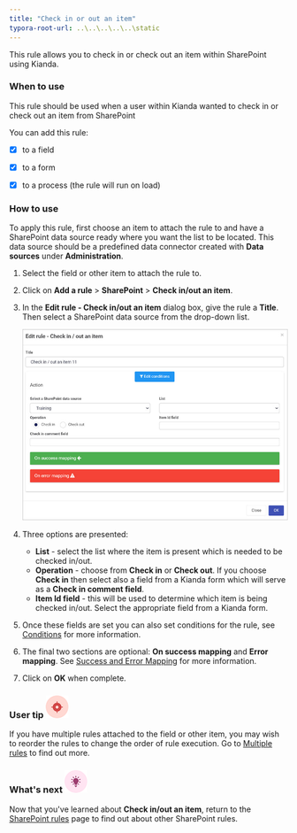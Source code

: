 ```yaml
---
title: "Check in or out an item"
typora-root-url: ..\..\..\..\..\static
---
```


This rule allows you to check in or check out an item within SharePoint using Kianda.

 

### When to use

This rule should be used when a user within Kianda wanted to check in or check out an item from SharePoint

You can add this rule:

- [x] to a field
- [x] to a form 
- [x] to a process (the rule will run on load)

 

### How to use

To apply this rule, first choose an item to attach the rule to and have a SharePoint data source ready where you want the list to be located. This data source should be a predefined data connector created with **Data sources** under **Administration**. 

1. Select the field or other item to attach the rule to.

2. Click on **Add a rule** > **SharePoint** > **Check in/out an item**.

3. In the **Edit rule - Check in/out an item** dialog box, give the rule a **Title**. Then select a SharePoint data source from the drop-down list.

    ![Check in/out an item dialog box](/images/check-in-out-rule.jpg)

4. Three options are presented:

    - **List** - select the list where the item is present which is needed to be checked in/out.
    - **Operation** - choose from **Check in** or **Check out**. If you choose **Check in** then select also a field from a Kianda form which will serve as a **Check in comment field**.
    - **Item Id field** - this will be used to determine which item is being checked in/out. Select the appropriate field from a Kianda form.

5. Once these fields are set you can also set conditions for the rule, see [Conditions](/docs/platform/rules/general/add-conditions/) for more information. 

6. The final two sections are optional: **On success mapping** and **Error mapping**. See [Success and Error Mapping](/docs/platform/rules/general/success-error-mapping/) for more information. 

7. Click on **OK** when complete.



### User tip ![Target icon](/../content/docs/platform/rules/sharepoint/check-in-out-an-item.assets/05.png) ###

If you have multiple rules attached to the field or other item, you may wish to reorder the rules to change the order of rule execution. Go to [Multiple rules](/docs/platform/rules/general/multiple-rules/)  to find out more. 



### What's next  ![Idea icon](/images/18.png) ###

Now that you've learned about **Check in/out an item**, return to the [SharePoint rules](/docs/platform/rules/SharePoint/) page to find out about other SharePoint rules. 
